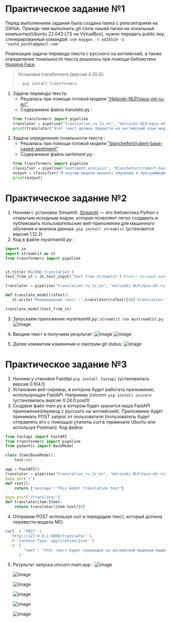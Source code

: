 # **Практическое задание №1**

Перед выполнением задания была создана папка с репозиторием на GitHab. Прежде чем выполнить git clone нашей папки на локальный компьютер(Ubuntu 22.043 LTS на VirtualBox), нужно передать public key, сгенерированный командой: ``ssh-keygen -t ed25519 -C 'vasha_pochta@gmail.com'``

Реализация задачи перевода текста с русского на английский, а также определение тональности текста решалась при помощи библиотеки [Hugging Face](https://huggingface.co/).

>Установка transformers (версия 4.35.0):
>```python
>   pip install transformers
>```


1. Задача перевода текста:
    + Решалась при помощи готовой модели  ["Helsinki-NLP/opus-mt-ru-en"](https://huggingface.co/Helsinki-NLP/opus-mt-ru-en).
    + Содержимое файла translate.py :
    ```python
    from transformers import pipeline
    translator = pipeline("translation_ru_to_en", "Helsinki-NLP/opus-mt-ru-en")
    print(translator("Этот текст должна превести на английский язык модель машинного обучения"))

    ``` 
2. Задача определения тональности текста :
    + Решалась при помощи готовой модели ["blanchefort/rubert-base-cased-sentiment"](https://huggingface.co/blanchefort/rubert-base-cased-sentiment)
    + Содержимое файла santiment.py :
    ```python
    from transformers import pipeline
    classifier = pipeline("sentiment-analysis", "blanchefort/rubert-base-cased-sentiment")
    output = classifier("Я изучаю модели манного обучения и программную инженерию")
    print(output)
    ```

# **Практическое задание №2**
  1. Начнем с установки Streamlit. [Streamlit](https://docs.streamlit.io/) — это библиотека Python с открытым исходным кодом, которая позволяет легко создавать и публиковать  пользовательские веб-приложения для машинного обучения и анализа данных. ``pip install streamlit`` (установится версия 1.12.2)
 2. Код в файле mystreamlit.py : 
 ```python
import io
import streamlit as st
from transformers import pipeline


st.title('RU/ENG translation')
text_from_st = st.text_input('Text from streamlit') #текст который ввел пользователь на страничке в браузере

translator = pipeline("translation_ru_to_en", "Helsinki-NLP/opus-mt-ru-en")

def translate_model(ruText):
    st.write('Переведенный текст :',translator(ruText)[0]['translation_text'])

translate_model(text_from_st)
 ```
 
3. Запускаем приложение mystreamlit.py:
    ``streamlit run mystreamlit.py``
      ![image](https://github.com/SergeyOdintsov01/ml-app/assets/149817675/221fec39-c900-437e-a469-ddc1fdd1cb73)

4. Вводим текст и получаем результат:
    ![image](https://github.com/SergeyOdintsov01/ml-app/assets/149817675/3f46e666-6006-4ba5-950b-2fd46df4ba23)
    ![image](https://github.com/SergeyOdintsov01/ml-app/assets/149817675/513cf7b4-6878-402f-aac7-4b1bf268271e)


5. Далее коммитим изменения и смотрим git status:
    ![image](https://github.com/SergeyOdintsov01/ml-app/assets/149817675/0ecf1f78-0058-41ac-afab-91012bfe5b55)






# **Практическое задание №3**

1. Начнем у становки FastApi ``pip install fastapi`` (установилась версия 0.104.1)
2. Установим веб-серевер, в котором будет работать приложение, использующее FastAPI. Например Uvicorn: 
``pip install uvicorn`` (установилась версия 0.24.0.post1)
3. Создаем файл main.py в котором будет хранится наше FastAPI приложение(перевод с русского на английский). Приложение будет принимать POST запрос от пользователя (пользователь будет отправлять его с помощью утилиты curl в терминале Ubuntu или используя Postman). Код файла:
```python
from fastapi import FastAPI
from transformers import pipeline
from pydantic import BaseModel

class Item(BaseModel):
    text:str

app = FastAPI()
translator = pipeline("translation_ru_to_en", "Helsinki-NLP/opus-mt-ru-en")
@app.get('/')
def root():
    return {'message':'This model translation text'}

@app.post('/translate/')
def translate(item:Item):
    return translator(item.text)[0]
```
4. Отправим POST используя curl и передадим текст, который должна перевести модель МО:
```bash
curl -X 'POST' \
  'http://127.0.0.1:8000/translate/' \
  -H 'Content-Type: application/json' \
  -d '{
        "text": "Этот текст будет переведен на английский моделью машинного обучения"
      }'

```

5. Результат запуска unicorn main:app :
   ![image](https://github.com/SergeyOdintsov01/ml-app/assets/149817675/8b069b84-f7ea-490a-9192-560b51c18bf2)
   
   ![image](https://github.com/SergeyOdintsov01/ml-app/assets/149817675/5af56ce0-10e2-4c82-8e23-36c08ef4a5c4)
   
   ![image](https://github.com/SergeyOdintsov01/ml-app/assets/149817675/3c9cda66-1ae6-46be-8271-ad1eba1461c7)
   
   ![image](https://github.com/SergeyOdintsov01/ml-app/assets/149817675/db4c923e-71b7-4ba3-9883-1ec3e58404c9)
   
   ![image](https://github.com/SergeyOdintsov01/ml-app/assets/149817675/f62370f5-2b1c-4f77-aaeb-1bb1a2ba93c9)
   
   ![image](https://github.com/SergeyOdintsov01/ml-app/assets/149817675/121e2042-17e2-4980-a115-382c61a97d4c)
   


   



